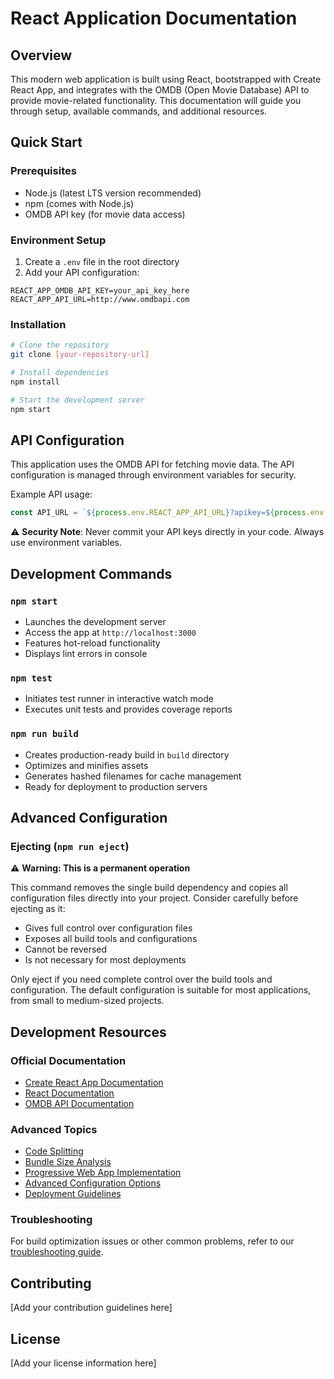 # React Application Documentation

## Overview
This modern web application is built using React, bootstrapped with Create React App, and integrates with the OMDB (Open Movie Database) API to provide movie-related functionality. This documentation will guide you through setup, available commands, and additional resources.

## Quick Start

### Prerequisites
- Node.js (latest LTS version recommended)
- npm (comes with Node.js)
- OMDB API key (for movie data access)

### Environment Setup
1. Create a `.env` file in the root directory
2. Add your API configuration:
```
REACT_APP_OMDB_API_KEY=your_api_key_here
REACT_APP_API_URL=http://www.omdbapi.com
```

### Installation
```bash
# Clone the repository
git clone [your-repository-url]

# Install dependencies
npm install

# Start the development server
npm start
```

## API Configuration
This application uses the OMDB API for fetching movie data. The API configuration is managed through environment variables for security.

Example API usage:
```javascript
const API_URL = `${process.env.REACT_APP_API_URL}?apikey=${process.env.REACT_APP_OMDB_API_KEY}`;
```

⚠️ **Security Note**: Never commit your API keys directly in your code. Always use environment variables.

## Development Commands

### `npm start`
- Launches the development server
- Access the app at `http://localhost:3000`
- Features hot-reload functionality
- Displays lint errors in console

### `npm test`
- Initiates test runner in interactive watch mode
- Executes unit tests and provides coverage reports

### `npm run build`
- Creates production-ready build in `build` directory
- Optimizes and minifies assets
- Generates hashed filenames for cache management
- Ready for deployment to production servers

## Advanced Configuration

### Ejecting (`npm run eject`)
⚠️ **Warning: This is a permanent operation**

This command removes the single build dependency and copies all configuration files directly into your project. Consider carefully before ejecting as it:
- Gives full control over configuration files
- Exposes all build tools and configurations
- Cannot be reversed
- Is not necessary for most deployments

Only eject if you need complete control over the build tools and configuration. The default configuration is suitable for most applications, from small to medium-sized projects.

## Development Resources

### Official Documentation
- [Create React App Documentation](https://facebook.github.io/create-react-app/docs/getting-started)
- [React Documentation](https://reactjs.org/)
- [OMDB API Documentation](http://www.omdbapi.com/)

### Advanced Topics
- [Code Splitting](https://facebook.github.io/create-react-app/docs/code-splitting)
- [Bundle Size Analysis](https://facebook.github.io/create-react-app/docs/analyzing-the-bundle-size)
- [Progressive Web App Implementation](https://facebook.github.io/create-react-app/docs/making-a-progressive-web-app)
- [Advanced Configuration Options](https://facebook.github.io/create-react-app/docs/advanced-configuration)
- [Deployment Guidelines](https://facebook.github.io/create-react-app/docs/deployment)

### Troubleshooting
For build optimization issues or other common problems, refer to our [troubleshooting guide](https://facebook.github.io/create-react-app/docs/troubleshooting#npm-run-build-fails-to-minify).

## Contributing
[Add your contribution guidelines here]

## License
[Add your license information here]